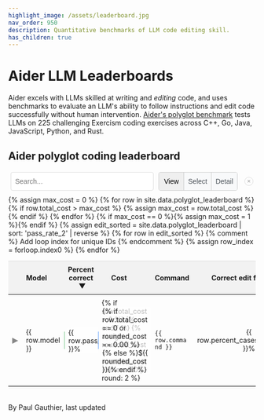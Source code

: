 ```yaml
---
highlight_image: /assets/leaderboard.jpg
nav_order: 950
description: Quantitative benchmarks of LLM code editing skill.
has_children: true
---
```



# Aider LLM Leaderboards

Aider excels with LLMs skilled at writing and *editing* code,
and uses benchmarks to
evaluate an LLM's ability to follow instructions and edit code successfully without
human intervention.
[Aider's polyglot benchmark](https://aider.chat/2024/12/21/polyglot.html#the-polyglot-benchmark) tests LLMs on 225 challenging Exercism coding exercises across C++, Go, Java, JavaScript, Python, and Rust.

<h2 id="leaderboard-title">Aider polyglot coding leaderboard</h2>

<div id="controls-container" style="display: flex; align-items: center; width: 100%; max-width: 800px; margin: 10px auto; gap: 10px; box-sizing: border-box; padding: 0 5px; position: relative;">
  <input type="text" id="editSearchInput" placeholder="Search..." style="flex-grow: 1; padding: 8px; border: 1px solid #ddd; border-radius: 4px;">
  <div id="view-mode-toggle" style="display: inline-flex; border: 1px solid #ccc; border-radius: 4px;">
    <button id="mode-view-btn" class="mode-button active" data-mode="view" style="padding: 8px 8px; border: none; border-radius: 3px 0 0 3px; cursor: pointer; font-size: 14px; line-height: 1.5; min-width: 50px;">View</button>
    <button id="mode-select-btn" class="mode-button" data-mode="select" style="padding: 8px 8px; border: none; background-color: #f8f9fa; border-radius: 0; cursor: pointer; border-left: 1px solid #ccc; font-size: 14px; line-height: 1.5; min-width: 50px;">Select</button>
    <button id="mode-detail-btn" class="mode-button" data-mode="detail" style="padding: 8px 8px; border: none; background-color: #f8f9fa; border-radius: 0 3px 3px 0; cursor: pointer; border-left: 1px solid #ccc; font-size: 14px; line-height: 1.5; min-width: 50px;">Detail</button>
  </div>
<button id="close-controls-btn" style="width: 18px; height: 18px; padding: 0; border: 1px solid #ddd; border-radius: 50%; background-color: transparent; cursor: pointer; display: flex; align-items: center; justify-content: center; font-size: 12px; margin-left: 4px; color: #999;">×</button>

</div>
<div id="leaderboard-table-wrapper" style="max-width: 800px; margin: auto; overflow-x: auto; -webkit-overflow-scrolling: touch;">
<table style="width: 100%; border-collapse: collapse; box-shadow: 0 2px 4px rgba(0,0,0,0.1); font-size: 14px;">
  <thead style="background-color: #f2f2f2;">
    <tr>
      <th style="padding: 8px; width: 40px; text-align: center; vertical-align: middle;">
        <input type="checkbox" id="select-all-checkbox" style="display: none; cursor: pointer; vertical-align: middle;">
      </th> <!-- Header checkbox added here -->
      <th style="padding: 8px; text-align: left; width: 14%; cursor: pointer;" data-sort-key="model">Model <span class="sort-indicator"></span></th>
      <th style="padding: 8px; text-align: center; width: 20%; cursor: pointer;" data-sort-key="pass_rate_2" data-sort-direction="desc">Percent correct <span class="sort-indicator">▼</span></th>
      <th style="padding: 8px; text-align: center; width: 20%; cursor: pointer;" data-sort-key="total_cost">Cost <span class="sort-indicator"></span></th>
      <th style="padding: 8px; text-align: left; width: 14%;" class="col-command">Command</th>
      <th style="padding: 8px; text-align: center; width: 10%; cursor: pointer;" class="col-conform" data-sort-key="percent_cases_well_formed">Correct edit format <span class="sort-indicator"></span></th>
      <th style="padding: 8px; text-align: left; width: 10%" class="col-edit-format">Edit Format <span class="sort-indicator-placeholder"></span></th>
    </tr>
  </thead>
  <tbody>
    {% assign max_cost = 0 %}
    {% for row in site.data.polyglot_leaderboard %}
      {% if row.total_cost > max_cost %}
        {% assign max_cost = row.total_cost %}
      {% endif %}
    {% endfor %}
    {% if max_cost == 0 %}{% assign max_cost = 1 %}{% endif %}
    {% assign edit_sorted = site.data.polyglot_leaderboard | sort: 'pass_rate_2' | reverse %}
    {% for row in edit_sorted %} {% comment %} Add loop index for unique IDs {% endcomment %}
      {% assign row_index = forloop.index0 %}
      <tr id="main-row-{{ row_index }}">
        <td style="padding: 8px; text-align: center; vertical-align: middle;">
          <button class="toggle-details" data-target="details-{{ row_index }}" style="background: none; border: none; cursor: pointer; font-size: 16px; padding: 0; vertical-align: middle;">▶</button>
          <input type="checkbox" class="row-selector" data-row-index="{{ row_index }}" style="display: none; cursor: pointer; vertical-align: middle;">
        </td>
        <td style="padding: 8px;"><span>{{ row.model }}</span></td>
        <td class="bar-cell">
          <div class="bar-viz" style="width: {{ row.pass_rate_2 }}%; background-color: rgba(40, 167, 69, 0.3); border-right: 1px solid rgba(40, 167, 69, 0.5);"></div>
          <span>{{ row.pass_rate_2 }}%</span>
        </td>
        <td class="bar-cell cost-bar-cell">
          {% if row.total_cost > 0 %}
          <div class="bar-viz cost-bar" data-cost="{{ row.total_cost }}" data-max-cost="{{ max_cost }}" style="width: 0%; background-color: rgba(13, 110, 253, 0.3); border-right: 1px solid rgba(13, 110, 253, 0.5);"></div>
          {% endif %}
          {% assign rounded_cost = row.total_cost | times: 1.0 | round: 2 %}
          <span>{% if row.total_cost == 0 or rounded_cost == 0.00 %}{% else %}${{ rounded_cost }}{% endif %}</span>
        </td>
        <td style="padding: 8px;" class="col-command"><span><code>{{ row.command }}</code></span></td>
        <td style="padding: 8px; text-align: center;" class="col-conform"><span>{{ row.percent_cases_well_formed }}%</span></td>
        <td style="padding: 8px;" class="col-edit-format"><span>{{ row.edit_format }}</span></td>
      </tr>
      <tr class="details-row" id="details-{{ row_index }}" style="display: none; background-color: #f9f9f9;">
        <td colspan="7" style="padding: 15px; border-bottom: 1px solid #ddd;">
          <ul style="margin: 0; padding-left: 20px; list-style: none; border-bottom: 1px solid #ddd;">
            {% for pair in row %}
              {% if pair[1] != "" and pair[1] != nil %}
                <li><strong>
                  {% if pair[0] == 'percent_cases_well_formed' %}
                    Percent cases well formed
                  {% else %}
                    {{ pair[0] | replace: '_', ' ' | capitalize }}
                  {% endif %}
                  :</strong>
                  {% if pair[0] == 'command' %}<code>{{ pair[1] }}</code>{% else %}{{ pair[1] }}{% endif %}
                </li>
              {% endif %}
            {% endfor %}
          </ul>
        </td>
      </tr>
    {% endfor %}
  </tbody>
</table>
</div>

<style>
  #leaderboard-title {
    margin-bottom: 20px; /* Add space below the title */
  }
  tr.selected {
    color: #0056b3;
  }
  table {
    table-layout: fixed;
  }
  thead {
    border-top: 1px solid #ddd; /* Add top border to header */
  }
  td, th {
    border: none; /* Remove internal cell borders */
    word-wrap: break-word;
    overflow-wrap: break-word;
    vertical-align: middle; /* Ensure consistent vertical alignment */
  }
  table tbody tr[id^="main-row-"] {
    height: 65px; /* Ensure consistent row height */
  }
  td.col-command code {
    white-space: normal; /* Allow text to wrap */
    word-break: break-word; /* Break words if necessary to prevent overflow */
    display: inline-block; /* Helps with width and wrapping behavior */
  }
    /* Ensure specific column widths are respected if needed, or let table auto-adjust */
    /* Example: .col-command { width: 200px; } */
  }
  #controls-container {
    margin-bottom: 20px; /* Add some space below controls */
  }

  #editSearchInput, #view-mode-select {
    padding: 8px 12px; /* Consistent padding */
    border: 1px solid #ccc; /* Slightly softer border */
    border-radius: 4px;
    font-size: 14px; /* Match table font size */
    height: 38px; /* Match height */
    box-sizing: border-box; /* Include padding/border in height */
  }


  .bar-cell {
    position: relative; /* Positioning context for the bar */
    padding: 8px;
    /* text-align: center; Removed */
    overflow: hidden; /* Prevent bar from overflowing cell boundaries if needed */
  }
  .cost-bar-cell {
    background-image: none; /* Remove default gradient for cost cells */
  }
  .percent-tick, .cost-tick {
    position: absolute;
    top: 50%;
    transform: translateY(10px);
    height: 8px; /* Short tick */
    width: 1px;
    background-color: rgba(170, 170, 170, 0.5); 
    z-index: 2; /* Above the bar but below the text */
  }
  .bar-viz {
    position: absolute;
    left: 0;
    top: 50%; /* Position at the middle of the cell */
    transform: translateY(-50%); /* Center the bar vertically */
    z-index: 1; /* Above background, below ticks and text */
    height: 36px;
    border-radius: 0 2px 2px 0; /* Slightly rounded end corners */
    /* Width and colors are set inline via style attribute */
  }
  /* Add a tooltip class for showing cost information on hover */
  .cost-bar-cell:hover .bar-viz[style*="background-image"] {
    animation: stripe-animation 2s linear infinite;
  }
  @keyframes stripe-animation {
    0% { background-position: 0 0; }
    100% { background-position: 20px 0; }
  }
  .bar-cell span {
     position: absolute; /* Position relative to the cell */
     left: 5px; /* Position slightly inside the left edge */
     top: 50%; /* Center vertically */
     transform: translateY(-50%); /* Adjust vertical centering */
     z-index: 3; /* Ensure text is above everything else */
     background-color: rgba(255, 255, 255, 0.7); /* Semi-transparent white background */
     padding: 0 4px; /* Add padding around the text */
     border-radius: 3px; /* Rounded corners for the text background */
     font-size: 14px; /* Adjust font size for the numbers */
  }
  .toggle-details {
    color: #888; /* Make toggle symbol more subtle */
    transition: color 0.2s; /* Smooth transition on hover */
  }


  /* Style for selected rows */
  tr.row-selected > td {
    background-color: #e7f3ff; /* Example light blue highlight */
  }

  /* Ensure checkbox is vertically aligned if needed */
  .row-selector {
    vertical-align: middle;
  }

  /* Hide rows not matching the filter */
  tr.hidden-by-mode {
      display: none !important; /* Use important to override other display styles if necessary */
  }
  tr.hidden-by-search {
      display: none !important;
  }

  /* --- Mode Toggle Button Styles --- */
  #view-mode-toggle {
    height: 38px; /* Match input height */
    box-sizing: border-box;
    flex-shrink: 0; /* Prevent toggle from shrinking on small screens */
  }
  .mode-button {
    transition: background-color 0.2s ease-in-out, color 0.2s ease-in-out;
    white-space: nowrap; /* Prevent text wrapping */
  }
  .mode-button:not(.active) {
    background-color: #f8f9fa; /* Light grey background */
    color: #495057; /* Dark grey text */
  }
  .mode-button:not(.active):hover {
    background-color: #e2e6ea; /* Slightly darker grey on hover */
  }

  /* Style for highlighted rows in view mode */
  tr.view-highlighted > td {
    background-color: #fffef5; /* Very light yellow/cream */
    /* Border moved to specific cell below */
  }
  /* Apply border and adjust padding ONLY for the first *visible* cell (Model name) in view mode */
  tr.view-highlighted > td:nth-child(2) {
     border-left: 4px solid #ffc107; /* Warning yellow border */
     /* Original padding is 8px. Subtract border width. */
     padding-left: 4px;
  }

  @media screen and (max-width: 499px) {
  .table-scroll {
    overflow-x: auto;
    -webkit-overflow-scrolling: touch;
    width: 100%;
  }
  table {
    min-width: 600px;
    width: 100%;
    table-layout: auto;
  }
  /* Model column */
  table thead th:nth-child(2),
  table tbody tr:not(.details-row) td:nth-child(2) {
    min-width: 80px;
    max-width: 40vw;
    word-break: break-word;
    white-space: normal;
  }
  /* Percent correct column */
  table thead th:nth-child(3),
  table tbody tr:not(.details-row) td:nth-child(3) {
    min-width: 60px;
    max-width: 20vw;
    word-break: break-word;
    white-space: normal;
  }
  /* Cost column */
  table thead th:nth-child(4),
  table tbody tr:not(.details-row) td:nth-child(4) {
    min-width: 60px;
    max-width: 20vw;
    word-break: break-word;
    white-space: normal;
  }
}

  @media screen and (max-width: 764px) {
    #leaderboard-table-wrapper table {
      min-width: 765px;
    }
  }
  .sort-indicator {
    margin-left: 0.3em;
    display: inline-block;
    width: 1em; /* Reserve space */
    text-align: center;
  }
  .sort-indicator-placeholder {
    margin-left: 0.3em;
    display: inline-block;
    width: 1em; /* Reserve space for alignment */
  }
</style>

<script>
{% include leaderboard_table.js %}
</script>

<p class="post-date" style="margin-top: 20px;">
By Paul Gauthier,
last updated
<!--[[[cog
import subprocess
import datetime

files = [
    'aider/website/docs/leaderboards/index.md',
    'aider/website/_data/polyglot_leaderboard.yml',
]

def get_last_modified_date(file):
    result = subprocess.run(['git', 'log', '-1', '--format=%ct', file], capture_output=True, text=True)
    if result.returncode == 0:
        timestamp = int(result.stdout.strip())
        return datetime.datetime.fromtimestamp(timestamp)
    return datetime.datetime.min

mod_dates = [get_last_modified_date(file) for file in files]
latest_mod_date = max(mod_dates)
cog.out(f"{latest_mod_date.strftime('%B %d, %Y.')}")
]]]-->
May 26, 2025.
<!--[[[end]]]-->
</p>
